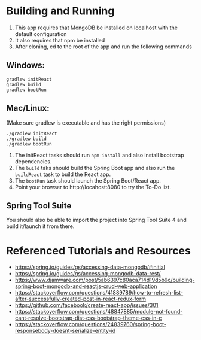 # Building and Running
1. This app requires that MongoDB be installed on localhost with the default configuration
1. It also requires that npm be installed
2. After cloning, cd to the root of the app and run the following commands

## Windows:
```
gradlew initReact
gradlew build
gradlew bootRun
```

## Mac/Linux:
(Make sure gradlew is executable and has the right permissions)
```
./gradlew initReact
./gradlew build
./gradlew bootRun
```

1. The initReact tasks should run `npm install` and also install bootstrap dependencies.
2. The `build` taks should build the Spring Boot app and also run the `buildReact` task to build the React app.
3. The `bootRun` task should launch the Spring Boot/React app.
4. Point your browser to http://locahost:8080 to try the To-Do list.

## Spring Tool Suite
You should also be able to import the project into Spring Tool Suite 4 and build it/launch it from there.

# Referenced Tutorials and Resources
* https://spring.io/guides/gs/accessing-data-mongodb/#initial
* https://spring.io/guides/gs/accessing-mongodb-data-rest/
* https://www.djamware.com/post/5ab6397c80aca714d19d5b9c/building-spring-boot-mongodb-and-reactjs-crud-web-application
* https://stackoverflow.com/questions/41889789/how-to-refresh-list-after-successfully-created-post-in-react-redux-form
* https://github.com/facebook/create-react-app/issues/301
* https://stackoverflow.com/questions/48847885/module-not-found-cant-resolve-bootstrap-dist-css-bootstrap-theme-css-in-c
* https://stackoverflow.com/questions/24839760/spring-boot-responsebody-doesnt-serialize-entity-id
